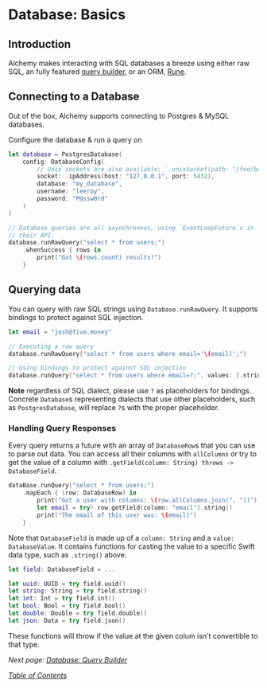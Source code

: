 # Database: Basics

## Introduction

Alchemy makes interacting with SQL databases a breeze using either raw SQL, an fully featured [query builder](5b_DatabaseQueryBuilder.md), or an ORM, [Rune](6a_RuneBasics.md).

## Connecting to a Database

Out of the box, Alchemy supports connecting to Postgres & MySQL databases.

Configure the database & run a query on 
```swift
let database = PostgresDatabase(
    config: DatabaseConfig(
        // Unix sockets are also available: `.unixSocket(path: "/foo/bar/baz")`
        socket: .ipAddress(host: "127.0.0.1", port: 5432),
        database: "my_database",
        username: "leeroy",
        password: "P@ssw0rd"
    )
)

// Database queries are all asynchronous, using `EventLoopFuture`s in 
// their API.
database.runRawQuery("select * from users;")
    .whenSuccess { rows in
        print("Got \(rows.count) results!")
    }
```

## Querying data

You can query with raw SQL strings using `Database.runRawQuery`. It supports bindings to protect against SQL injection.

```swift
let email = "josh@five.money"

// Executing a raw query
database.runRawQuery("select * from users where email='\(email)';")

// Using bindings to protect against SQL injection
database.runQuery("select * from users where email=?;", values: [.string(email)])
```

**Note** regardless of SQL dialect, please use `?` as placeholders for bindings. Concrete `Database`s representing dialects that use other placeholders, such as `PostgresDatabase`, will replace `?`s with the proper placeholder.

### Handling Query Responses

Every query returns a future with an array of `DatabaseRow`s that you can use to parse out data. You can access all their columns with `allColumns` or try to get the value of a column with `.getField(column: String) throws -> DatabaseField`.

```swift
dataBase.runQuery("select * from users;")
    .mapEach { (row: DatabaseRow) in
        print("Got a user with columns: \(row.allColumns.join(", "))")
        let email = try! row.getField(column: "email").string()
        print("The email of this user was: \(email)")
    }
```

Note that `DatabaseField` is made up of a `column: String` and a `value: DatabaseValue`. It contains functions for casting the value to a specific Swift data type, such as `.string()` above.

```swift
let field: DatabaseField = ...

let uuid: UUID = try field.uuid()
let string: String = try field.string()
let int: Int = try field.int()
let bool: Bool = try field.bool()
let double: Double = try field.double()
let json: Data = try field.json()
```

These functions will throw if the value at the given colum isn't convertible to that type.

_Next page: [Database: Query Builder](5b_DatabaseQueryBuilder.md)_

_[Table of Contents](/Docs)_